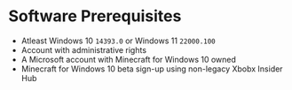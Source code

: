 # Software Prerequisites
- Atleast Windows 10 `14393.0` or Windows 11 `22000.100`
- Account with administrative rights
- A Microsoft account with Minecraft for Windows 10 owned
- Minecraft for Windows 10 beta sign-up using non-legacy Xbobx Insider Hub